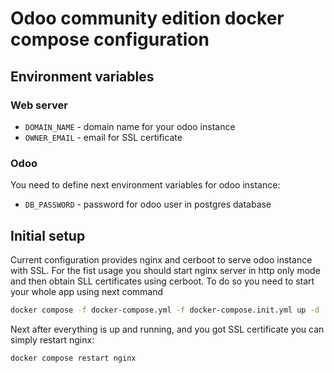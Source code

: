 # Odoo community edition docker compose configuration

## Environment variables

### Web server

- `DOMAIN_NAME` - domain name for your odoo instance
- `OWNER_EMAIL` - email for SSL certificate

### Odoo

You need to define next environment variables for odoo instance:

- `DB_PASSWORD` - password for odoo user in postgres database

## Initial setup

Current configuration provides nginx and cerboot to serve odoo instance with SSL. 
For the fist usage you should start nginx server in http only mode and then obtain SLL certificates using cerboot.
To do so you need to start your whole app using next command

```bash
docker compose -f docker-compose.yml -f docker-compose.init.yml up -d
```

Next after everything is up and running, and you got SSL certificate you can simply restart nginx:

```bash
docker compose restart nginx
```